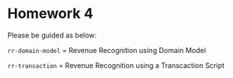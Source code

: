 # Homework 4

Please be guided as below:

`rr-domain-model` = Revenue Recognition using Domain Model

`rr-transaction` = Revenue Recognition using a Transcaction Script
